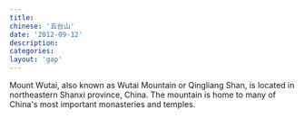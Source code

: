 ```yaml
---
title:
chinese: '五台山'
date: '2012-09-12'
description:
categories:
layout: 'gap'
---
```

Mount Wutai, also known as Wutai Mountain or Qingliang Shan, is located in northeastern Shanxi province, China. The mountain is home to many of China's most important monasteries and temples.